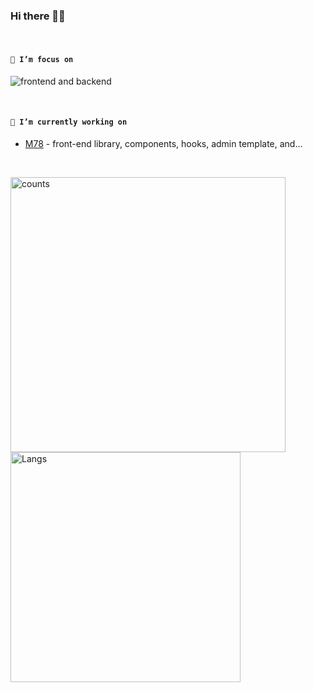 ### Hi there 👋😋

<br />

<!--
**Iixianjie/Iixianjie** is a ✨ _special_ ✨ repository because its `README.md` (this file) appears on your GitHub profile.

Here are some ideas to get you started:


- 🔭 I’m currently working on ...
- 🌱 I’m currently learning ...
- 👯 I’m looking to collaborate on ...
- 🤔 I’m looking for help with ...
- 💬 Ask me about ...
- 📫 How to reach me: ...
- 😄 Pronouns: ...
- ⚡ Fun fact: ...
-->

#### **`🌱 I’m focus on`**


![frontend and backend](https://img.shields.io/badge/-Frontend%20and%20Backend-blue)


<br />

#### **`🔬 I’m currently working on`**

- [M78](https://github.com/xianjie-li/m78)  -   front-end library, components, hooks, admin template, and...

<br />

<a><img src="https://github-readme-stats.vercel.app/api?username=xianjie-li" alt="counts" width="440px" /></a>
<a><img src="https://github-readme-stats.vercel.app/api/top-langs/?username=xianjie-li&hide=css,sass,html&layout=compact" alt="Langs" width="368px" /></a>


